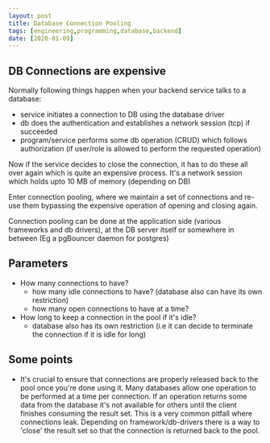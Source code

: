 ```yaml
---
layout: post
title: Database Connection Pooling
tags: [engineering,programming,database,backend]
date: [2020-01-09]
---
```



## DB Connections are expensive

Normally following things happen when your backend service talks to a database:

 - service initiates a connection to DB using the database driver
 - db does the authentication and establishes a network session (tcp) if succeeded
 - program/service performs some db operation (CRUD) which follows authorization (if user/role is allowed to perform the requested operation)

 Now if the service decides to close the connection, it has to do these all over again which is quite an expensive process. It's a network session which holds upto 10 MB of memory (depending on DB)


 Enter connection pooling, where we maintain a set of connections and re-use them bypassing the expensive operation of opening and closing again. 


 Connection pooling can be done at the application side (various frameworks and db drivers), at the DB server itself or somewhere in between (Eg a pgBouncer daemon for postgres)


 ## Parameters

 - How many connections to have?
 	- how many idle connections to have? (database also can have its own restriction)
 	- how many open connections to have at a time?
- How long to keep a connection in the pool if it's idle?
	- database also has its own restriction (i.e it can decide to terminate the connection if it is idle for long)


## Some points

- It's crucial to ensure that connections are properly released back to the pool once you're done using it. Many databases allow one operation to be performed at a time per connection. If an operation returns some data from the database it's not available for others until the client finishes consuming the result set. This is a very common pitfall where connections leak. Depending on framework/db-drivers there is a way to 'close' the result set so that the connection is returned back to the pool.



